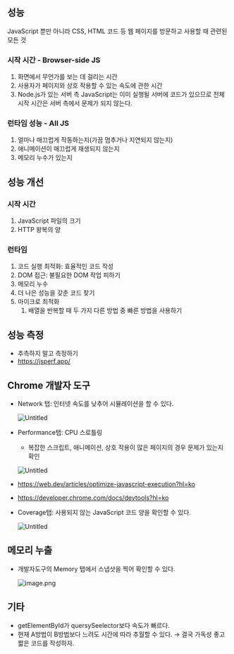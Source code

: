 ## 성능

JavaScript 뿐만 아니라 CSS, HTML 코드 등 웹 페이지를 방문하고 사용할 때 관련된 모든 것

### 시작 시간 - Browser-side JS

1. 화면에서 무언가를 보는 데 걸리는 시간
2. 사용자가 페이지와 상호 작용할 수 있는 속도에 관한 시간
3. Node.js가 있는 서버 측 JavaScript는 이미 실행될 서버에 코드가 있으므로 전체 시작 시간은 서버 측에서 문제가 되지 않는다.

### 런타임 성능 - All JS

1. 얼마나 매끄럽게 작동하는지(가끔 멈추거나 지연되지 않는지)
2. 애니메이션이 매끄럽게 재생되지 않는지
3. 메모리 누수가 있는지

## 성능 개선

### 시작 시간

1. JavaScript 파일의 크기
2. HTTP 왕복의 양

### 런타임

1. 코드 실행 최적화: 효율적인 코드 작성
2. DOM 접근: 불필요한 DOM 작업 피하기
3. 메모리 누수
4. 더 나은 성능을 갖춘 코드 찾기
5. 마이크로 최적화
    1. 배열을 반복할 때 두 가지 다른 방법 중 빠른 방법을 사용하기

## 성능 측정

- 추측하지 말고 측정하기
- https://jsperf.app/

## Chrome 개발자 도구

- Network 탭: 인터넷 속도를 낮추어 시뮬레이션을 할 수 있다.
    
    ![Untitled](https://prod-files-secure.s3.us-west-2.amazonaws.com/9bab7ae3-3494-4a1b-abd1-80ae98c8af73/641235ae-0009-4dbe-88f6-d8874372cf5e/Untitled.png)
    
- Performance탭: CPU 스로틀링
    - 복잡한 스크립트, 애니메이션, 상호 작용이 많은 페이지의 경우 문제가 있는지 확인
    
    ![Untitled](https://prod-files-secure.s3.us-west-2.amazonaws.com/9bab7ae3-3494-4a1b-abd1-80ae98c8af73/591107b6-3bba-4887-8bf4-ff92f6159129/Untitled.png)
    
- https://web.dev/articles/optimize-javascript-execution?hl=ko
- https://developer.chrome.com/docs/devtools?hl=ko
- Coverage탭: 사용되지 않는 JavaScript 코드 양을 확인할 수 있다.
    
    ![Untitled](https://prod-files-secure.s3.us-west-2.amazonaws.com/9bab7ae3-3494-4a1b-abd1-80ae98c8af73/ba44f2c0-02df-4fa4-9104-0bce2b0c1f47/Untitled.png)
    

## 메모리 누출

- 개발자도구의 Memory 탭에서 스냅샷을 찍어 확인할 수 있다.
    
    ![image.png](https://prod-files-secure.s3.us-west-2.amazonaws.com/9bab7ae3-3494-4a1b-abd1-80ae98c8af73/4e2444dd-56b4-4731-95d4-b134587ea5aa/image.png)
    

## 기타

- getElementById가 quersySeelector보다 속도가 빠르다.
- 현재 A방법이 B방법보다 느려도 시간에 따라 추월할 수 있다. → 결국 가독성 좋고 짧은 코드를 작성하자.